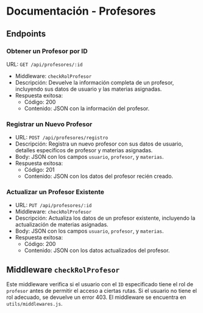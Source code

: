 # Documentación - Profesores

## Endpoints

### Obtener un Profesor por ID

URL: `GET /api/profesores/:id`
- Middleware: `checkRolProfesor`
- Descripción: Devuelve la información completa de un profesor, incluyendo sus datos de usuario y las materias asignadas.
- Respuesta exitosa:
  - Código: 200
  - Contenido: JSON con la información del profesor.

### Registrar un Nuevo Profesor

- URL: `POST /api/profesores/registro`
- Descripción: Registra un nuevo profesor con sus datos de usuario, detalles específicos de profesor y materias asignadas.
- Body: JSON con los campos `usuario`, `profesor`, y `materias`.
- Respuesta exitosa:
  - Código: 201
  - Contenido: JSON con los datos del profesor recién creado.

### Actualizar un Profesor Existente

- URL: `PUT /api/profesores/:id`
- Middleware: `checkRolProfesor`
- Descripción: Actualiza los datos de un profesor existente, incluyendo la actualización de materias asignadas.
- Body: JSON con los campos `usuario`, `profesor`, y `materias`.
- Respuesta exitosa:
  - Código: 200
  - Contenido: JSON con los datos actualizados del profesor.

## Middleware `checkRolProfesor`

Este middleware verifica si el usuario con el `ID` especificado tiene el rol de `profesor` antes de permitir el acceso a ciertas rutas. Si el usuario no tiene el rol adecuado, se devuelve un error 403. El middleware se encuentra en `utils/middlewares.js`.

